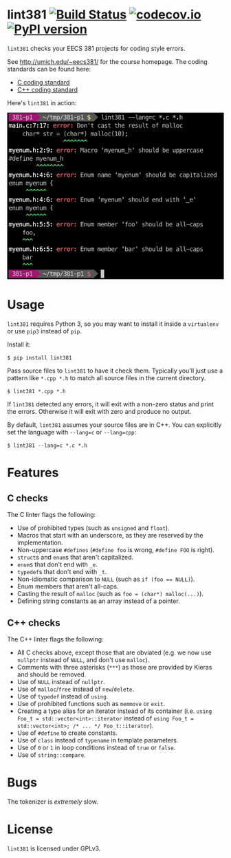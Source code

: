 # lint381 [![Build Status](https://travis-ci.org/arxanas/lint381.svg?branch=travis-ci)](https://travis-ci.org/arxanas/lint381) [![codecov.io](https://codecov.io/github/arxanas/lint381/coverage.svg?branch=master)](https://codecov.io/github/arxanas/lint381?branch=master) [![PyPI version](https://img.shields.io/pypi/v/lint381.svg)](https://pypi.python.org/pypi/lint381)

`lint381` checks your EECS 381 projects for coding style errors.

See http://umich.edu/~eecs381/ for the course homepage. The coding standards
can be found here:

  * [C coding standard](http://umich.edu/~eecs381/handouts/C_Coding_Standards.pdf)
  * [C++ coding standard](http://umich.edu/~eecs381/handouts/C++_Coding_Standards.pdf)

Here's `lint381` in action:

![Example lint381 usage](media/example.png)

# Usage

`lint381` requires Python 3, so you may want to install it inside a `virtualenv`
or use `pip3` instead of `pip`.

Install it:

    $ pip install lint381

Pass source files to `lint381` to have it check them. Typically you'll just use
a pattern like `*.cpp *.h` to match all source files in the current directory.

    $ lint381 *.cpp *.h

If `lint381` detected any errors, it will exit with a non-zero status and print
the errors. Otherwise it will exit with zero and produce no output.

By default, `lint381` assumes your source files are in C++. You can explicitly
set the language with `--lang=c` or `--lang=cpp`:

    $ lint381 --lang=c *.c *.h

# Features

## C checks

The C linter flags the following:

  * Use of prohibited types (such as `unsigned` and `float`).
  * Macros that start with an underscore, as they are reserved by the
	implementation.
  * Non-uppercase `#defines` (`#define foo` is wrong, `#define FOO` is right).
  * `struct`s and `enum`s that aren't capitalized.
  * `enum`s that don't end with `_e`.
  * `typedef`s that don't end with `_t`.
  * Non-idiomatic comparison to `NULL` (such as `if (foo == NULL)`).
  * Enum members that aren't all-caps.
  * Casting the result of `malloc` (such as `foo = (char*) malloc(...)`).
  * Defining string constants as an array instead of a pointer.

## C++ checks

The C++ linter flags the following:

  * All C checks above, except those that are obviated (e.g. we now use
	`nullptr` instead of `NULL`, and don't use `malloc`).
  * Comments with three asterisks (`***`) as those are provided by Kieras and
	should be removed.
  * Use of `NULL` instead of `nullptr`.
  * Use of `malloc`/`free` instead of `new`/`delete`.
  * Use of `typedef` instead of `using`.
  * Use of prohibited functions such as `memmove` or `exit`.
  * Creating a type alias for an iterator instead of its container (i.e. `using
	Foo_t = std::vector<int>::iterator` instead of `using Foo_t =
std::vector<int>; /* ... */ Foo_t::iterator`).
  * Use of `#define` to create constants.
  * Use of `class` instead of `typename` in template parameters.
  * Use of `0` or `1` in loop conditions instead of `true` or `false`.
  * Use of `string::compare`.

# Bugs

The tokenizer is *extremely* slow.

# License

`lint381` is licensed under GPLv3.
